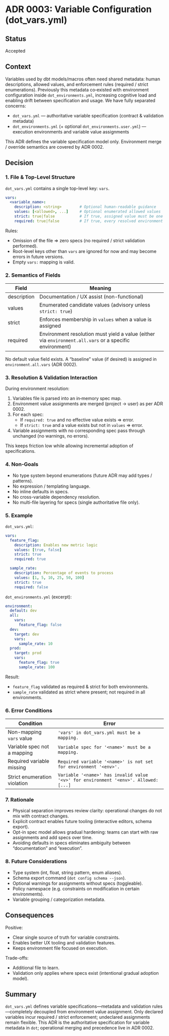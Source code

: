 # ADR 0003: Variable Configuration (dot_vars.yml)

## Status
Accepted

## Context
Variables used by dbt models/macros often need shared metadata: human descriptions, allowed values, and enforcement rules (required / strict enumerations). Previously this metadata co‑existed with environment configuration inside `dot_environments.yml`, increasing cognitive load and enabling drift between specification and usage. We have fully separated concerns:

- `dot_vars.yml` — authoritative variable specification (contract & validation metadata)
- `dot_environments.yml` (+ optional `dot_environments.user.yml`) — execution environments and variable value assignments

This ADR defines the variable specification model only. Environment merge / override semantics are covered by ADR 0002.

## Decision

### 1. File & Top-Level Structure
`dot_vars.yml` contains a single top-level key: `vars`.

```yaml
vars:
  <variable_name>:
    description: <string>        # Optional human-readable guidance
    values: [<allowed>, ...]     # Optional enumerated allowed values
    strict: true|false           # If true, assigned value must be one of values
    required: true|false         # If true, every resolved environment must define a value
```

Rules:
- Omission of the file ⇒ zero specs (no required / strict validation performed).
- Root-level keys other than `vars` are ignored for now and may become errors in future versions.
- Empty `vars:` mapping is valid.

### 2. Semantics of Fields
| Field | Meaning |
|-------|---------|
| description | Documentation / UX assist (non-functional) |
| values | Enumerated candidate values (advisory unless `strict: true`) |
| strict | Enforces membership in `values` when a value is assigned |
| required | Environment resolution must yield a value (either via `environment.all.vars` or a specific environment) |

No default value field exists. A “baseline” value (if desired) is assigned in `environment.all.vars` (ADR 0002).

### 3. Resolution & Validation Interaction
During environment resolution:
1. Variables file is parsed into an in‑memory spec map.
2. Environment value assignments are merged (project → user) as per ADR 0002.
3. For each spec:
   - If `required: true` and no effective value exists ⇒ error.
   - If `strict: true` and a value exists but not in `values` ⇒ error.
4. Variable assignments with no corresponding spec pass through unchanged (no warnings, no errors).

This keeps friction low while allowing incremental adoption of specifications.

### 4. Non‑Goals
- No type system beyond enumerations (future ADR may add types / patterns).
- No expression / templating language.
- No inline defaults in specs.
- No cross-variable dependency resolution.
- No multi-file layering for specs (single authoritative file only).

### 5. Example

`dot_vars.yml`:
```yaml
vars:
  feature_flag:
    description: Enables new metric logic
    values: [true, false]
    strict: true
    required: true

  sample_rate:
    description: Percentage of events to process
    values: [1, 5, 10, 25, 50, 100]
    strict: true
    required: false
```

`dot_environments.yml` (excerpt):
```yaml
environment:
  default: dev
  all:
    vars:
      feature_flag: false
  dev:
    target: dev
    vars:
      sample_rate: 10
  prod:
    target: prod
    vars:
      feature_flag: true
      sample_rate: 100
```

Result:
- `feature_flag` validated as required & strict for both environments.
- `sample_rate` validated as strict where present; not required in all environments.

### 6. Error Conditions
| Condition | Error |
|-----------|-------|
| Non-mapping `vars` value | `'vars' in dot_vars.yml must be a mapping.` |
| Variable spec not a mapping | `Variable spec for '<name>' must be a mapping.` |
| Required variable missing | `Required variable '<name>' is not set for environment '<env>'.` |
| Strict enumeration violation | `Variable '<name>' has invalid value '<v>' for environment '<env>'. Allowed: [...]` |

### 7. Rationale
- Physical separation improves review clarity: operational changes do not mix with contract changes.
- Explicit contract enables future tooling (interactive editors, schema export).
- Opt-in spec model allows gradual hardening: teams can start with raw assignments and add specs over time.
- Avoiding defaults in specs eliminates ambiguity between “documentation” and “execution”.

### 8. Future Considerations
- Type system (int, float, string pattern, enum aliases).
- Schema export command (`dot config schema --json`).
- Optional warnings for assignments without specs (toggleable).
- Policy namespace (e.g. constraints on modification in certain environments).
- Variable grouping / categorization metadata.

## Consequences
Positive:
- Clear single source of truth for variable constraints.
- Enables better UX tooling and validation features.
- Keeps environment file focused on execution.

Trade-offs:
- Additional file to learn.
- Validation only applies where specs exist (intentional gradual adoption model).

## Summary
`dot_vars.yml` defines variable specifications—metadata and validation rules—completely decoupled from environment value assignment. Only declared variables incur required / strict enforcement; undeclared assignments remain flexible. This ADR is the authoritative specification for variable metadata in `dot`; operational merging and precedence live in ADR 0002.
